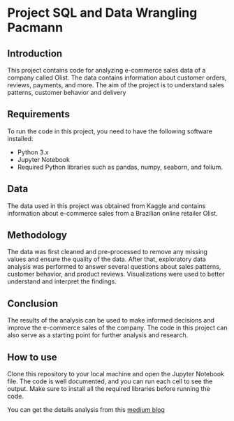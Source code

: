 # Project SQL and Data Wrangling Pacmann

## Introduction

This project contains code for analyzing e-commerce sales data of a company called Olist. The data contains information about customer orders, reviews, payments, and more. The aim of the project is to understand sales patterns, customer behavior and delivery

## Requirements

To run the code in this project, you need to have the following software installed:

- Python 3.x
- Jupyter Notebook
- Required Python libraries such as pandas, numpy, seaborn, and folium.

## Data

The data used in this project was obtained from Kaggle and contains information about e-commerce sales from a Brazilian online retailer Olist.

## Methodology

The data was first cleaned and pre-processed to remove any missing values and ensure the quality of the data. After that, exploratory data analysis was performed to answer several questions about sales patterns, customer behavior, and product reviews. Visualizations were used to better understand and interpret the findings.

## Conclusion

The results of the analysis can be used to make informed decisions and improve the e-commerce sales of the company. The code in this project can also serve as a starting point for further analysis and research.

## How to use

Clone this repository to your local machine and open the Jupyter Notebook file. The code is well documented, and you can run each cell to see the output. Make sure to install all the required libraries before running the code.

You can get the details analysis from this [medium blog](https://si-nau.medium.com/data-wrangling-and-analysis-in-ecommerce-pt1-9721f1263f2)